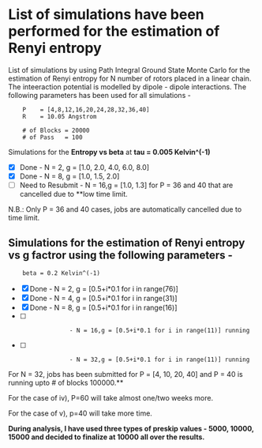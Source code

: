 # List of simulations have been performed for the estimation of Renyi entropy

List of simulations by using Path Integral Ground State Monte Carlo for the estimation of Renyi entropy for N number of rotors placed in a linear chain. The inteeraction potential is modelled by dipole - dipole interactions. The following parameters has been used for all simulations -
 
 		P    = [4,8,12,16,20,24,28,32,36,40]
		R    = 10.05 Angstrom
		
		# of Blocks = 20000
		# of Pass   = 100

Simulations for the **Entropy vs beta** at **tau  = 0.005 Kelvin^(-1)**
		
- [x] Done             - N = 2, g = [1.0, 2.0, 4.0, 6.0, 8.0]
- [x] Done             - N = 8, g = [1.0, 1.5, 2.0]
- [ ] Need to Resubmit - N = 16,g = [1.0, 1.3]   for P = 36 and 40 that are cancelled due to **low time limit. 
                              
N.B.: Only P = 36 and 40 cases, jobs are automatically cancelled due to time limit.  
                                                           
## Simulations for the estimation of Renyi entropy vs g factror using the following parameters - 
				
		beta = 0.2 Kelvin^(-1)
		                              	      
- [x] Done              - N = 2, g = [0.5+i*0.1 for i in range(76)]                      
- [x] Done              - N = 4, g = [0.5+i*0.1 for i in range(31)] 
- [x] Done              - N = 8, g = [0.5+i*0.1 for i in range(16)] 
- [ ]                   - N = 16,g = [0.5+i*0.1 for i in range(11)] running
- [ ]                   - N = 32,g = [0.5+i*0.1 for i in range(11)] running      
				
For N = 32, jobs has been submitted for P = [4, 10, 20, 40] and P = 40 is running upto # of blocks 100000.**

For the case of iv), P=60 will take almost one/two weeks more.

For the case of v), p=40 will take more time.

**During analysis, I have used three types of preskip values - 5000, 10000, 15000 and decided to finalize at 10000 all over the results.**


